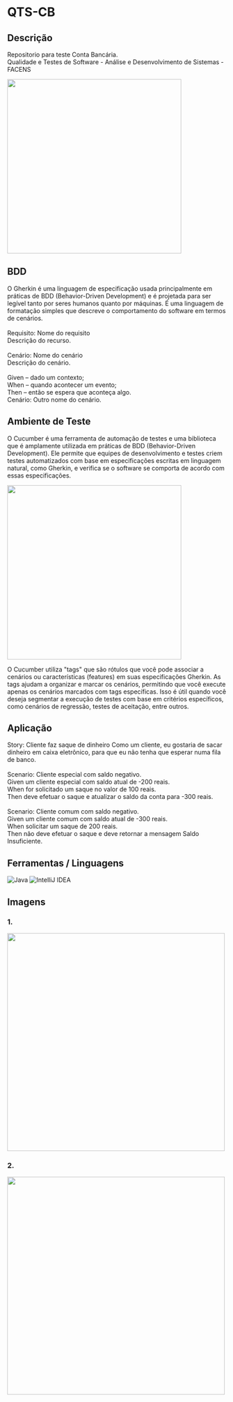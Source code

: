 # QTS-CB

## Descrição

Repositorio para teste Conta Bancária.</br>
Qualidade e Testes de Software - Análise e Desenvolvimento de Sistemas - FACENS

<div>
<img src="https://github.com/JoseMRezende/QTS-CB/assets/112033771/9aa2d0ea-f78a-4b99-a786-d3060dae4910" width="400px" />
</div>

## BDD

O Gherkin é uma linguagem de especificação usada principalmente em práticas de BDD (Behavior-Driven Development) e é projetada para ser legível tanto por seres humanos quanto por máquinas. É uma
linguagem de formatação simples que descreve o comportamento do software em termos de cenários.</br>
</br>
Requisito: Nome do requisito</br>
Descrição do recurso.</br>
</br>
Cenário: Nome do cenário</br>
Descrição do cenário.</br>
</br>
Given – dado um contexto;</br>
When – quando acontecer um evento;</br>
Then – então se espera que aconteça algo.</br>
Cenário: Outro nome do cenário.</br>

## Ambiente de Teste

O Cucumber é uma ferramenta de automação de testes e uma biblioteca que é amplamente utilizada em
práticas de BDD (Behavior-Driven Development). Ele permite que equipes de desenvolvimento e testes
criem testes automatizados com base em especificações escritas em linguagem natural, como Gherkin, e
verifica se o software se comporta de acordo com essas especificações.</br>

<div>
<img src="https://github.com/JoseMRezende/QTS-CB/assets/112033771/77f56bd9-0c69-4a30-84cd-93fa8ded851f" width="400px" />
</div>

O Cucumber utiliza "tags" que são rótulos que você pode associar a cenários ou características (features)
em suas especificações Gherkin. As tags ajudam a organizar e marcar os cenários, permitindo que você
execute apenas os cenários marcados com tags específicas. Isso é útil quando você deseja segmentar a
execução de testes com base em critérios específicos, como cenários de regressão, testes de aceitação,
entre outros.</br>


## Aplicação

Story: Cliente faz saque de dinheiro Como um cliente, eu gostaria de sacar dinheiro em caixa eletrônico,
para que eu não tenha que esperar numa fila de banco.</br>
</br>
Scenario: Cliente especial com saldo negativo.</br>
Given um cliente especial com saldo atual de -200 reais.</br>
When for solicitado um saque no valor de 100 reais.</br>
Then deve efetuar o saque e atualizar o saldo da conta para -300 reais.</br>
</br>
Scenario: Cliente comum com saldo negativo.</br>
Given um cliente comum com saldo atual de -300 reais.</br>
When solicitar um saque de 200 reais.</br>
Then não deve efetuar o saque e deve retornar a mensagem Saldo Insuficiente.</br>


## Ferramentas / Linguagens

![Java](https://img.shields.io/badge/java-%23ED8B00.svg?style=for-the-badge&logo=openjdk&logoColor=white)
![IntelliJ IDEA](https://img.shields.io/badge/IntelliJIDEA-000000.svg?style=for-the-badge&logo=intellij-idea&logoColor=white)

## Imagens

### 1.
<div>
<img src="https://github.com/JoseMRezende/QTS-CB/assets/112033771/bdb77868-ac95-43c1-b506-66a75877398a" width="500px" />
</div>

### 2.
<div>
<img src="https://github.com/JoseMRezende/QTS-CB/assets/112033771/c6ee07cb-6fd6-49ec-b5a5-d26ff1d9e697" width="500px" />
</div>
